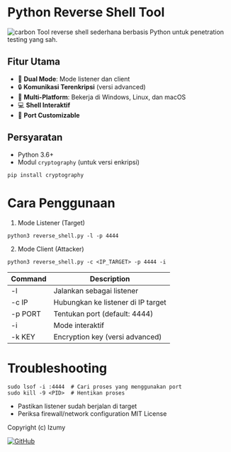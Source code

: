 # Python Reverse Shell Tool
![carbon](https://github.com/user-attachments/assets/2ef5b2ae-005e-453e-a2f7-ab046fa65ec7)
Tool reverse shell sederhana berbasis Python untuk penetration testing yang sah.

## Fitur Utama

- 🚀 **Dual Mode**: Mode listener dan client
- 🔒 **Komunikasi Terenkripsi** (versi advanced)
- 📱 **Multi-Platform**: Bekerja di Windows, Linux, dan macOS
- 💻 **Shell Interaktif**
- 📡 **Port Customizable**

## Persyaratan

- Python 3.6+
- Modul `cryptography` (untuk versi enkripsi)
 ```console
 pip install cryptography
```

# Cara Penggunaan

1. Mode Listener (Target)
 ```console
 python3 reverse_shell.py -l -p 4444
```

2. Mode Client (Attacker)
 ```console
python3 reverse_shell.py -c <IP_TARGET> -p 4444 -i
```

| Command | Description |
| --- | --- |
| -l | Jalankan sebagai listener |
| -c IP | Hubungkan ke listener di IP target |
| -p PORT | Tentukan port (default: 4444) |
| -i | Mode interaktif |
| -k KEY | Encryption key (versi advanced) |

# Troubleshooting
```console
sudo lsof -i :4444  # Cari proses yang menggunakan port
sudo kill -9 <PID>  # Hentikan proses
```
* Pastikan listener sudah berjalan di target
* Periksa firewall/network configuration
MIT License

Copyright (c) Izumy

[![GitHub](https://img.shields.io/badge/GitHub-View_Project-blue?logo=github)](https://github.com/hidayat-tanjung/CryptoAnalyzer)


